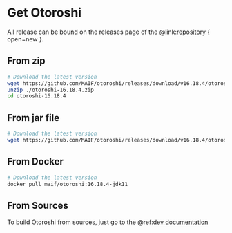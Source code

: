 # Get Otoroshi

All release can be bound on the releases page of the @link:[repository](https://github.com/MAIF/otoroshi/releases) { open=new }.

## From zip

```sh
# Download the latest version
wget https://github.com/MAIF/otoroshi/releases/download/v16.18.4/otoroshi-16.18.4.zip
unzip ./otoroshi-16.18.4.zip
cd otoroshi-16.18.4
```

## From jar file

```sh
# Download the latest version
wget https://github.com/MAIF/otoroshi/releases/download/v16.18.4/otoroshi.jar
```

## From Docker

```sh
# Download the latest version
docker pull maif/otoroshi:16.18.4-jdk11
```

## From Sources

To build Otoroshi from sources, just go to the @ref:[dev documentation](../dev.md)

